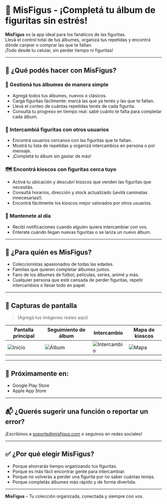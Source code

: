 # 📱 MisFigus - ¡Completá tu álbum de figuritas sin estrés!

**MisFigus** es la app ideal para los fanáticos de las figuritas.  
Llevá el control total de tus álbumes, organizá tus repetidas y encontrá dónde canjear o comprar las que te faltan.  
¡Todo desde tu celular, sin perder tiempo ni figuritas!

---

## 🧩 ¿Qué podés hacer con MisFigus?

### 📘 Gestioná tus álbumes de manera simple

- Agregá todos tus álbumes, nuevos o clásicos.
- Cargá figuritas fácilmente: marcá las que ya tenés y las que te faltan.
- Llevá el conteo de cuántas repetidas tenés de cada figurita.
- Consultá tu progreso en tiempo real: sabé cuánto te falta para completar cada álbum.

### 🤝 Intercambiá figuritas con otros usuarios

- Encontrá usuarios cercanos con las figuritas que te faltan.
- Mostrá tu lista de repetidas y organizá intercambios en persona o por mensaje.
- ¡Completá tu álbum sin gastar de más!

### 🗺️ Encontrá kioscos con figuritas cerca tuyo

- Activá tu ubicación y descubrí kioscos que venden las figuritas que necesitás.
- Consultá horarios, dirección y stock actualizado (¡evitá caminatas innecesarias!).
- Encontrá fácilmente los kioscos mejor valorados por otros usuarios.

### 🔔 Mantenete al día

- Recibí notificaciones cuando alguien quiera intercambiar con vos.
- Enterate cuándo llegan nuevas figuritas o se lanza un nuevo álbum.

---

## 🎯 ¿Para quién es MisFigus?

- Coleccionistas apasionados de todas las edades.
- Familias que quieren completar álbumes juntos.
- Fans de los álbumes de fútbol, películas, series, animé y más.
- Cualquier persona que esté cansada de perder figuritas, repetir intercambios o llevar todo en papel.

---

## 📸 Capturas de pantalla

> (Agregá tus imágenes reales aquí)

| Pantalla principal | Seguimiento de álbum | Intercambio | Mapa de kioscos |
|--------------------|----------------------|-------------|-----------------|
| ![Inicio](screenshots/inicio.png) | ![Álbum](screenshots/album.png) | ![Intercambio](screenshots/intercambio.png) | ![Mapa](screenshots/kiosco.png) |

---

## 🚀 Próximamente en:

- Google Play Store
- Apple App Store

---

## 📬 ¿Querés sugerir una función o reportar un error?

¡Escribinos a soporte@misfigus.com o seguinos en redes sociales!

---

## ✅ ¿Por qué elegir MisFigus?

- Porque ahorrarás tiempo organizando tus figuritas.
- Porque es más fácil encontrar gente para intercambiar.
- Porque no volverás a perder una figurita por no saber cuántas tenías.
- Porque completás álbumes más rápido y de forma divertida.

---

**MisFigus** – Tu colección organizada, conectada y siempre con vos.
